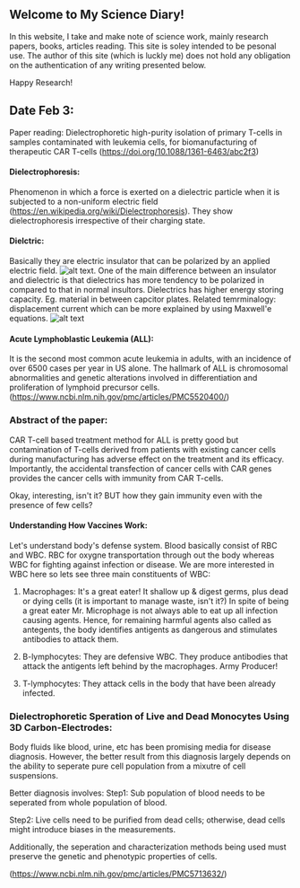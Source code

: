 ## Welcome to My Science Diary!

In this website, I take and make note of science work, mainly research papers, books, articles reading. This site is soley intended to be pesonal use. The author of this site (which is luckly me) does not hold any obligation on the authentication of any writing presented below. 

Happy Research!

## Date Feb 3:
Paper reading: Dielectrophoretic high-purity isolation of primary T-cells in samples contaminated with leukemia cells, for biomanufacturing of therapeutic CAR T-cells (https://doi.org/10.1088/1361-6463/abc2f3)

#### Dielectrophoresis:
Phenomenon in which a force is exerted on a dielectric particle when it is subjected to a non-uniform electric field (https://en.wikipedia.org/wiki/Dielectrophoresis). They show dielectrophoresis irrespective of their charging state. 
#### Dielctric:
Basically they are electric insulator that can be polarized by an applied electric field. ![alt text](https://upload.wikimedia.org/wikipedia/commons/thumb/c/cd/Capacitor_schematic_with_dielectric.svg/220px-Capacitor_schematic_with_dielectric.svg.png). One of the main difference between an insulator and dielectric is that dielectrics has more tendency to be polarized in compared to that in normal insultors. Dielectrics has higher energy storing capacity. Eg. material in between capcitor plates. Related temrminalogy: displacement current which can be more explained by using Maxwell'e equations.
![alt text](https://upload.wikimedia.org/wikipedia/commons/thumb/b/bc/Current_continuity_in_capacitor.svg/200px-Current_continuity_in_capacitor.svg.png)

#### Acute Lymphoblastic Leukemia (ALL):
It is the second most common acute leukemia in adults, with an incidence of over 6500 cases per year in US alone. The hallmark of ALL is chromosomal abnormalities and genetic alterations involved in differentiation and proliferation of lymphoid precursor cells. 
(https://www.ncbi.nlm.nih.gov/pmc/articles/PMC5520400/)

### Abstract of the paper:
CAR T-cell based treatment method for ALL is pretty good but contamination of T-cells derived from patients with existing cancer cells during manufacturing has adverse effect on the treatment and its efficacy. Importantly, the accidental transfection of cancer cells with CAR genes provides the cancer cells with immunity from CAR T-cells.

Okay, interesting, isn't it? BUT how they gain immunity even with the presence of few cells?

#### Understanding How Vaccines Work:
Let's understand body's defense system. 
Blood basically consist of RBC and WBC. RBC for oxygne transportation through out the body whereas WBC for fighting against infection or disease. We are more interested in WBC here so lets see three main constituents of WBC:

1. Macrophages:
It's a great eater! It shallow up & digest germs, plus dead or dying cells (it is important to manage waste, isn't it?)
In spite of being a great eater Mr. Microphage is not always able to eat up all infection causing agents. Hence, for remaining harmful agents also called as antegents, the body identifies antigents as dangerous and stimulates antibodies to attack them.

2. B-lymphocytes:
They are defensive WBC. They produce antibodies that attack the antigents left behind by the macrophages. Army Producer!

3. T-lymphocytes:
They attack cells in the body that have been already infected.

### Dielectrophoretic Speration of Live and Dead Monocytes Using 3D Carbon-Electrodes:
Body fluids like blood, urine, etc has been promising media for disease diagnosis. However, the better result from this diagnosis largely depends on the ability to seperate pure cell population from a mixutre of cell suspensions. 

Better diagnosis involves:
Step1: Sub population of blood needs to be seperated from whole population of blood.

Step2: Live cells need to be purified from dead cells; otherwise, dead cells might introduce biases in the measurements.

Additionally, the seperation and characterization methods being used must preserve the genetic and phenotypic properties of cells.

(https://www.ncbi.nlm.nih.gov/pmc/articles/PMC5713632/)



 


